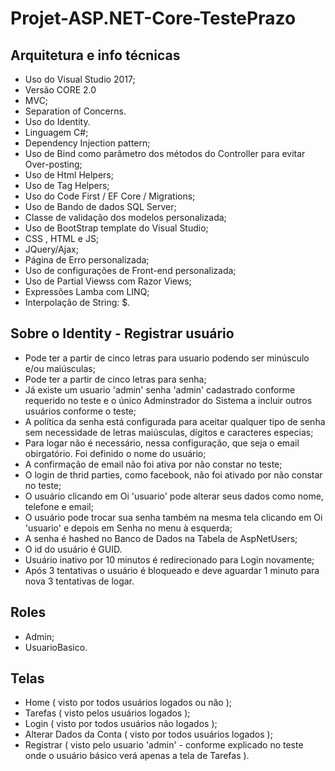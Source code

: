
# Projet-ASP.NET-Core-TestePrazo #

## Arquitetura e info técnicas ##

* Uso do Visual Studio 2017;
* Versão CORE 2.0
* MVC;
* Separation of Concerns.
* Uso do Identity.
* Linguagem C#;
* Dependency Injection pattern;
* Uso de Bind como parâmetro dos métodos do Controller para evitar Over-posting;
* Uso de Html Helpers;
* Uso de Tag Helpers;
* Uso do Code First / EF Core / Migrations;
* Uso de Bando de dados SQL Server;
* Classe de validação dos modelos personalizada;
* Uso de BootStrap template do Visual Studio;
* CSS , HTML e JS;
* JQuery/Ajax;
* Página de Erro personalizada;
* Uso de configurações de Front-end personalizada;
* Uso de Partial Viewss com Razor Views;
* Expressões Lamba com LINQ;
* Interpolação de String: $.

## Sobre o Identity - Registrar usuário ##

* Pode ter a partir de cinco letras para usuario podendo ser minúsculo e/ou maiúsculas;
* Pode ter a partir de cinco letras para senha;
* Já existe um usuario 'admin' senha 'admin' cadastrado conforme requerido no teste e o único Adminstrador do Sistema a incluir outros usuários conforme o teste;
* A política da senha está configurada para aceitar qualquer tipo de senha sem necessidade de letras maiúsculas, dígitos e caracteres especias;
* Para logar não é necessário, nessa configuração, que seja o email obirgatório. Foi definido o nome do usuário;
* A confirmação de email não foi ativa por não constar no teste;
* O login de thrid parties, como facebook, não foi ativado por não constar no teste;
* O usuário clicando em Oi 'usuario' pode alterar seus dados como nome, telefone e email;
* O usuário pode trocar sua senha também na mesma tela clicando em Oi 'usuario' e depois em Senha no menu à esquerda;
* A senha é hashed no Banco de Dados na Tabela de AspNetUsers;
* O id do usuário é GUID.
* Usuário inativo por 10 minutos é redirecionado para Login novamente;
* Após 3 tentativas o usuário é bloqueado e deve aguardar 1 minuto para nova 3 tentativas de logar. 

## Roles ##

* Admin;
* UsuarioBasico.

## Telas ##

* Home ( visto por todos usuários logados ou não );
* Tarefas ( visto pelos usuários logados );
* Login ( visto por todos usuários não logados );
* Alterar Dados da Conta ( visto por todos usuários logados );
* Registrar ( visto pelo usuario 'admin' - conforme explicado no teste onde o usuário básico verá apenas a tela de Tarefas ).

